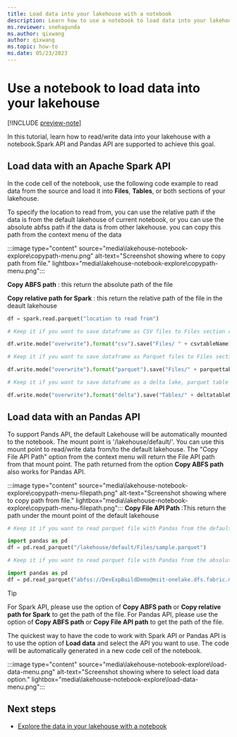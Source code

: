 ```yaml
---
title: Load data into your lakehouse with a notebook
description: Learn how to use a notebook to load data into your lakehouse with either an existing notebook or a new one.
ms.reviewer: snehagunda
ms.author: qixwang
author: qixwang
ms.topic: how-to
ms.date: 05/23/2023
---
```


# Use a notebook to load data into your lakehouse

[!INCLUDE [preview-note](../includes/preview-note.md)]

In this tutorial, learn how to read/write data into your lakehouse with a notebook.Spark API and Pandas API are supported to achieve this goal.

## Load data with an Apache Spark API

 In the code cell of the notebook, use the following code example to read data from the source and load it into **Files**, **Tables**, or both sections of your lakehouse.

To specify the location to read from, you can use the relative path if the data is from the default lakehouse of current notebook, or you can use the absolute abfss path if the data is from other lakehouse. you can copy this path from the context menu of the data

:::image type="content" source="media\lakehouse-notebook-explore\copypath-menu.png" alt-text="Screenshot showing where to copy path from file." lightbox="media\lakehouse-notebook-explore\copypath-menu.png":::

**Copy ABFS path** : this return the absolute path of the file

**Copy relative path for Spark** : this return the relative path of the file in the deault lakehouse

```python
df = spark.read.parquet("location to read from") 

# Keep it if you want to save dataframe as CSV files to Files section of the default Lakehouse

df.write.mode("overwrite").format("csv").save("Files/ " + csvtableName)

# Keep it if you want to save dataframe as Parquet files to Files section of the default Lakehouse

df.write.mode("overwrite").format("parquet").save("Files/" + parquettableName)

# Keep it if you want to save dataframe as a delta lake, parquet table to Tables section of the default Lakehouse

df.write.mode("overwrite").format("delta").save("Tables/" + deltatableName)
```

## Load data with an Pandas API

To support Pands API, the default Lakehouse will be automatically mounted to the notebook. The mount point is '/lakehouse/default/'. You can use this mount point to read/write data from/to the default lakehouse. The "Copy File API Path" option from the context menu will return the File API path from that mount point. The path returned from the option **Copy ABFS path** also works for Pandas API.

:::image type="content" source="media\lakehouse-notebook-explore\copypath-menu-filepath.png" alt-text="Screenshot showing where to copy path from file." lightbox="media\lakehouse-notebook-explore\copypath-menu-filepath.png":::
**Copy File API Path** :This return the path under the mount point of the default lakehouse

```python
# Keep it if you want to read parquet file with Pandas from the default lakehouse mount point 

import pandas as pd
df = pd.read_parquet("/lakehouse/default/Files/sample.parquet")

# Keep it if you want to read parquet file with Pandas from the absolute abfss path 

import pandas as pd
df = pd.read_parquet("abfss://DevExpBuildDemo@msit-onelake.dfs.fabric.microsoft.com/Marketing_LH.Lakehouse/Files/sample.parquet")
```

> [!TIP]
> For Spark API, please use the option of **Copy ABFS path** or **Copy relative path for Spark** to get the path of the file. For Pandas API, please use the option of **Copy ABFS path** or **Copy File API path** to get the path of the file.

The quickest way to have the code to work with Spark API or Pandas API is to use the option of **Load data** and select the API you want to use. The code will be automatically generated in a new code cell of the notebook.

:::image type="content" source="media\lakehouse-notebook-explore\load-data-menu.png" alt-text="Screenshot showing where to select load data option." lightbox="media\lakehouse-notebook-explore\load-data-menu.png":::



## Next steps

- [Explore the data in your lakehouse with a notebook](lakehouse-notebook-explore.md)
